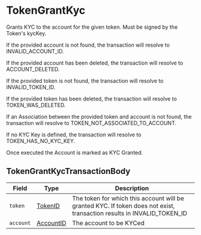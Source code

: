 # TokenGrantKyc

Grants KYC to the account for the given token. Must be signed by the Token's kycKey.

If the provided account is not found, the transaction will resolve to INVALID\_ACCOUNT\_ID.

If the provided account has been deleted, the transaction will resolve to ACCOUNT\_DELETED.

If the provided token is not found, the transaction will resolve to INVALID\_TOKEN\_ID.

If the provided token has been deleted, the transaction will resolve to TOKEN\_WAS\_DELETED.

If an Association between the provided token and account is not found, the transaction will resolve to TOKEN\_NOT\_ASSOCIATED\_TO\_ACCOUNT.

If no KYC Key is defined, the transaction will resolve to TOKEN\_HAS\_NO\_KYC\_KEY.

Once executed the Account is marked as KYC Granted.

## TokenGrantKycTransactionBody

| Field     | Type                                                                                                                                         | Description                                                                                                              |
| --------- | -------------------------------------------------------------------------------------------------------------------------------------------- | ------------------------------------------------------------------------------------------------------------------------ |
| `token`   | [TokenID](https://github.com/theekrystallee/hedera-style-guide/blob/sdk-v1/deprecated/hedera-api/token-service/broken-reference/README.md)   | The token for which this account will be granted KYC. If token does not exist, transaction results in INVALID\_TOKEN\_ID |
| `account` | [AccountID](https://github.com/theekrystallee/hedera-style-guide/blob/sdk-v1/deprecated/hedera-api/token-service/broken-reference/README.md) | The account to be KYCed                                                                                                  |
